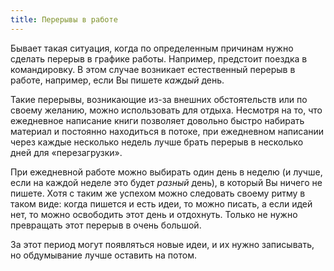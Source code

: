 ```yaml
---
title: Перерывы в работе
---
```


Бывает такая ситуация, когда по определенным причинам нужно сделать
перерыв в графике работы.  Например, предстоит поездка в командировку.
В этом случае возникает естественный перерыв в работе, например, если
Вы пишете *каждый* день.

Такие перерывы, возникающие из-за внешних обстоятельств или по своему
желанию, можно использовать для отдыха.  Несмотря на то, что
ежедневное написание книги позволяет довольно быстро набирать материал
и постоянно находиться в потоке, при ежедневном написании через каждые
несколько недель лучше брать перерыв в несколько дней для
«перезагрузки».

При ежедневной работе можно выбирать один день в неделю (и лучше, если
на каждой неделе это будет *разный* день), в который Вы ничего не
пишете.  Хотя с таким же успехом можно следовать своему ритму в таком
виде: когда пишется и есть идеи, то можно писать, а если идей нет, то
можно освободить этот день и отдохнуть.  Только не нужно превращать
этот перерыв в очень большой.

За этот период могут появляться новые идеи, и их нужно записывать, но
обдумывание лучше оставить на потом.
